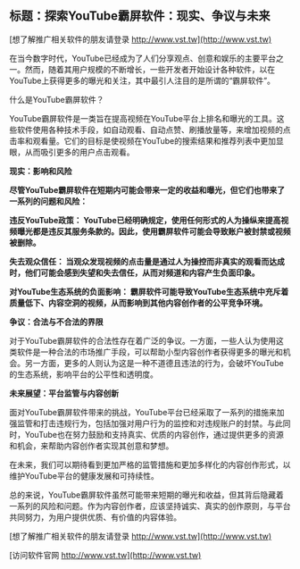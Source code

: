 ## **标题：探索YouTube霸屏软件：现实、争议与未来**

[想了解推广相关软件的朋友请登录 http://www.vst.tw](http://www.vst.tw)

在当今数字时代，YouTube已经成为了人们分享观点、创意和娱乐的主要平台之一。然而，随着其用户规模的不断增长，一些开发者开始设计各种软件，以在YouTube上获得更多的曝光和关注，其中最引人注目的是所谓的“霸屏软件”。

什么是YouTube霸屏软件？

YouTube霸屏软件是一类旨在提高视频在YouTube平台上排名和曝光的工具。这些软件使用各种技术手段，如自动观看、自动点赞、刷播放量等，来增加视频的点击率和观看量。它们的目标是使视频在YouTube的搜索结果和推荐列表中更加显眼，从而吸引更多的用户点击观看。

**现实：影响和风险**

**尽管YouTube霸屏软件在短期内可能会带来一定的收益和曝光，但它们也带来了一系列的问题和风险：**

**违反YouTube政策： YouTube已经明确规定，使用任何形式的人为操纵来提高视频曝光都是违反其服务条款的。因此，使用霸屏软件可能会导致账户被封禁或视频被删除。**

**失去观众信任： 当观众发现视频的点击量是通过人为操控而非真实的观看而达成时，他们可能会感到失望和失去信任，从而对频道和内容产生负面印象。**

**对YouTube生态系统的负面影响： 霸屏软件可能导致YouTube生态系统中充斥着质量低下、内容空洞的视频，从而影响到其他内容创作者的公平竞争环境。**

**争议：合法与不合法的界限**

对于YouTube霸屏软件的合法性存在着广泛的争议。一方面，一些人认为使用这类软件是一种合法的市场推广手段，可以帮助小型内容创作者获得更多的曝光和机会。另一方面，更多的人则认为这是一种不道德且违法的行为，会破坏YouTube的生态系统，影响平台的公平性和透明度。

**未来展望：平台监管与内容创新**

面对YouTube霸屏软件带来的挑战，YouTube平台已经采取了一系列的措施来加强监管和打击违规行为，包括加强对用户行为的监控和对违规账户的封禁。与此同时，YouTube也在努力鼓励和支持真实、优质的内容创作，通过提供更多的资源和机会，来帮助内容创作者实现其创意和梦想。

在未来，我们可以期待看到更加严格的监管措施和更加多样化的内容创作形式，以维护YouTube平台的健康发展和可持续性。

总的来说，YouTube霸屏软件虽然可能带来短期的曝光和收益，但其背后隐藏着一系列的风险和问题。作为内容创作者，应该坚持诚实、真实的创作原则，与平台共同努力，为用户提供优质、有价值的内容体验。

[想了解推广相关软件的朋友请登录 http://www.vst.tw](http://www.vst.tw)


[访问软件官网 http://www.vst.tw](http://www.vst.tw)

